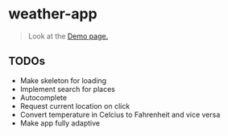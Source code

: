 # weather-app
> Look at the [Demo page.](https://ic3top.github.io/devChallenges/weather-app/dist/)

## TODOs
* Make skeleton for loading
* Implement search for places
* Autocomplete
* Request current location on click
* Convert temperature in Celcius to Fahrenheit and vice versa
* Make app fully adaptive
